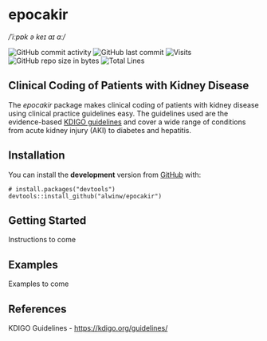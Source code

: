 
<!-- README.md is generated from README.Rmd. Please edit that file -->

epocakir
========

*/ˈiːpɒk ə keɪ aɪ ɑː/*

<!-- badges: start -->

![GitHub commit
activity](https://img.shields.io/github/commit-activity/m/alwinw/epocakir)
![GitHub last
commit](https://img.shields.io/github/last-commit/alwinw/epocakir)
![Visits](https://badges.pufler.dev/visits/alwinw/epocakir?&label=visits)
![GitHub repo size in
bytes](https://img.shields.io/github/repo-size/alwinw/epocakir) ![Total
Lines](https://img.shields.io/tokei/lines/github/alwinw/epocakir)

<!-- [![Codecov test coverage](https://codecov.io/gh/alwinw/epocakir/branch/master/graph/badge.svg)](https://codecov.io/gh/alwinw/epocakir?branch=master) -->
<!-- badges: end -->

Clinical Coding of Patients with Kidney Disease
-----------------------------------------------

The *epocakir* package makes clinical coding of patients with kidney
disease using clinical practice guidelines easy. The guidelines used are
the evidence-based [KDIGO guidelines](https://kdigo.org/guidelines/) and
cover a wide range of conditions from acute kidney injury (AKI) to
diabetes and hepatitis.

Installation
------------

<!-- CRAN
You can install the **releas** version from [CRAN](https://CRAN.R-project.org) with:

``` r
install.packages("epocakir")
```
-->

You can install the **development** version from
[GitHub](https://github.com/) with:

    # install.packages("devtools")
    devtools::install_github("alwinw/epocakir")

Getting Started
---------------

Instructions to come

Examples
--------

Examples to come

References
----------

KDIGO Guidelines -
<a href="https://kdigo.org/guidelines/" class="uri">https://kdigo.org/guidelines/</a>

